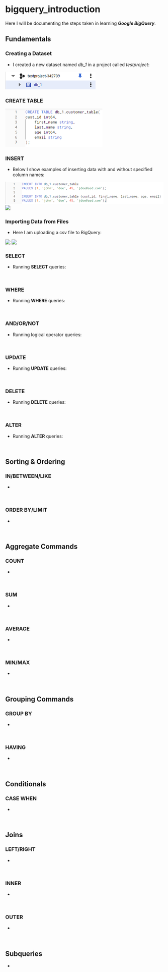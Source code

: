# bigquery_introduction

Here I will be documenting the steps taken in learning ***Google BigQuery***.

## Fundamentals

### Creating a Dataset

- I created a new dataset named *db_1* in a project called *testproject*:

![](https://github.com/latiful-hassan/bigquery_introduction/blob/main/bigquery_introduction_screenshots/bigquery_dataset.png)

### CREATE TABLE

![](https://github.com/latiful-hassan/bigquery_introduction/blob/main/bigquery_introduction_screenshots/bigquery_create_table_query.png)

### INSERT

- Below I show examples of inserting data with and without specified column names:

![](https://github.com/latiful-hassan/bigquery_introduction/blob/main/bigquery_introduction_screenshots/bigquery_insert_query.png)
![](https://github.com/latiful-hassan/bigquery_introduction_inprogress/blob/main/bigquery_introduction_screenshots/table.png)

### Importing Data from Files

- Here I am uploading a csv file to BigQuery:

![](https://github.com/latiful-hassan/bigquery_introduction_inprogress/blob/main/bigquery_introduction_screenshots/import_from_file.png)
![](https://github.com/latiful-hassan/bigquery_introduction_inprogress/blob/main/bigquery_introduction_screenshots/cust_upload.png)

### SELECT

- Running **SELECT** queries:

![]()

### WHERE

- Running **WHERE** queries:

![]()

### AND/OR/NOT

- Running logical operator queries:

![]()

### UPDATE

- Running **UPDATE** queries:

![]()

### DELETE

- Running **DELETE** queries:

![]()

### ALTER

- Running **ALTER** queries:

![]()

## Sorting & Ordering

### IN/BETWEEN/LIKE

-

![]()

### ORDER BY/LIMIT

-

![]()

## Aggregate Commands

### COUNT

-

![]()

### SUM

-

![]()

### AVERAGE

-

![]()

### MIN/MAX

-

![]()

## Grouping Commands

### GROUP BY

-

![]()

### HAVING

-

![]()

## Conditionals

### CASE WHEN

-

![]()

## Joins

### LEFT/RIGHT

-

![]()

### INNER

-

![]()

### OUTER

-

![]()


## Subqueries

-

![]()
